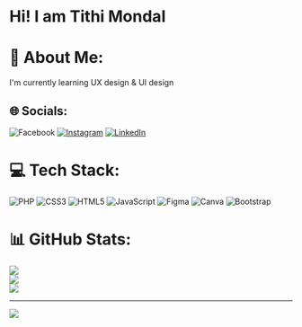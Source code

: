 <h1>Hi! I am Tithi Mondal </H1>

# 💫 About Me:
I'm currently learning UX design & UI design



## 🌐 Socials:
![Facebook](https://img.shields.io/badge/Facebook-%231877F2.svg?logo=Facebook&logoColor=white) [![Instagram](https://img.shields.io/badge/Instagram-%23E4405F.svg?logo=Instagram&logoColor=white)](https://instagram.com/t1th1m0ndal) [![LinkedIn](https://img.shields.io/badge/LinkedIn-%230077B5.svg?logo=linkedin&logoColor=white)](https://linkedin.com/in/tithi-mondal-bb5a4123a) 

# 💻 Tech Stack:
![PHP](https://img.shields.io/badge/php-%23777BB4.svg?style=for-the-badge&logo=php&logoColor=white) ![CSS3](https://img.shields.io/badge/css3-%231572B6.svg?style=for-the-badge&logo=css3&logoColor=white) ![HTML5](https://img.shields.io/badge/html5-%23E34F26.svg?style=for-the-badge&logo=html5&logoColor=white) ![JavaScript](https://img.shields.io/badge/javascript-%23323330.svg?style=for-the-badge&logo=javascript&logoColor=%23F7DF1E) 	![Figma](https://img.shields.io/badge/figma-%23F24E1E.svg?style=for-the-badge&logo=figma&logoColor=white) ![Canva](https://img.shields.io/badge/Canva-%2300C4CC.svg?style=for-the-badge&logo=Canva&logoColor=white) ![Bootstrap](https://img.shields.io/badge/bootstrap-%23563D7C.svg?style=for-the-badge&logo=bootstrap&logoColor=white)
# 📊 GitHub Stats:
![](https://github-readme-stats.vercel.app/api?username=tithimondal&theme=dark&hide_border=false&include_all_commits=false&count_private=true)<br/>
![](https://github-readme-streak-stats.herokuapp.com/?user=tithimondal&theme=dark&hide_border=false)<br/>
![](https://github-readme-stats.vercel.app/api/top-langs/?username=tithimondal&theme=dark&hide_border=false&include_all_commits=false&count_private=true&layout=compact)

---
[![](https://visitcount.itsvg.in/api?id=tithimondal&icon=0&color=0)](https://visitcount.itsvg.in)

<!-- Proudly created with GPRM ( https://gprm.itsvg.in ) -->
